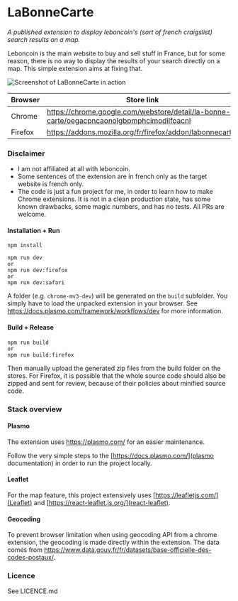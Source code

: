 # LaBonneCarte
_A published extension  to display leboncoin's (sort of french craigslist) search results on a map._


Leboncoin is the main website to buy and sell stuff in France, but for some reason, there is no way to display the results of your search directly on a map. This simple extension aims at fixing that.

![Screenshot of LaBonneCarte in action](https://i.imgur.com/teRI705.jpeg)

|Browser|Store link|
| - | - |
| Chrome | https://chrome.google.com/webstore/detail/la-bonne-carte/oegacpncaonolgbpmphcimodilfoacnl |
| Firefox | https://addons.mozilla.org/fr/firefox/addon/labonnecarte/ |

### Disclaimer
- I am not affiliated at all with leboncoin.
- Some sentences of the extension are in french only as the target website is french only.
- The code is just a fun project for me, in order to learn how to make Chrome extensions. It is not in a clean production state, has some known drawbacks, some magic numbers, and has no tests. All PRs are welcome.

#### Installation + Run

```
npm install

npm run dev
or
npm run dev:firefox
or
npm run dev:safari
```

A folder (e.g. `chrome-mv3-dev`) will be generated on the `build` subfolder. You simply have to load the unpacked extension in your browser. See https://docs.plasmo.com/framework/workflows/dev for more information.

#### Build + Release

```
npm run build
or
npm run build:firefox
```

Then manually upload the generated zip files from the build folder on the stores. For Firefox, it is possible that the whole source code should also be zipped and sent for review, because of their policies about minified source code.

### Stack overview

#### Plasmo

The extension uses https://plasmo.com/ for an easier maintenance.

Follow the very simple steps to the [https://docs.plasmo.com/](plasmo documentation) in order to run the project locally.

#### Leaflet

For the map feature, this project extensively uses [https://leafletjs.com/](Leaflet) and [https://react-leaflet.js.org/](react-leaflet).

#### Geocoding

To prevent browser limitation when using geocoding API from a chrome extension, the geocoding is made directly within the extension. The data comes from https://www.data.gouv.fr/fr/datasets/base-officielle-des-codes-postaux/.

### Licence

See LICENCE.md
